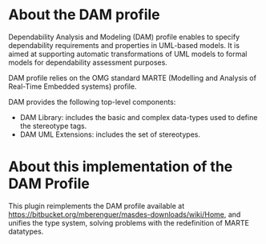 # About the DAM profile

Dependability Analysis and Modeling (DAM) profile enables to specify dependability requirements and properties in UML-based models.
It is aimed at supporting automatic transformations of UML models to formal models for dependability assessment purposes.

DAM profile relies on the OMG standard MARTE (Modelling and Analysis of Real-Time Embedded systems) profile.

DAM provides the following top-level components:

* DAM Library: includes the basic and complex data-types used to define the stereotype tags.
* DAM UML Extensions: includes the set of stereotypes.


# About this implementation of the DAM Profile

This plugin reimplements the DAM profile available at https://bitbucket.org/mberenguer/masdes-downloads/wiki/Home, and unifies the type system, solving problems with the redefinition of MARTE datatypes.

